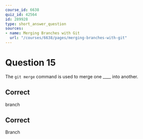```yaml
---
course_id: 6638
quiz_id: 42564
id: 289928
type: short_answer_question
sources:
- name: Merging Branches with Git
  url: "/courses/6638/pages/merging-branches-with-git"
---
```


# Question 15

The `git merge` command is used to merge one \_\_\_\_ into another.&nbsp;

## Correct

branch

## Correct

Branch
